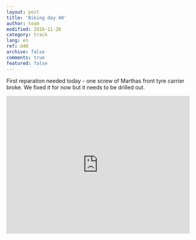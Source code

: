 ```yaml
---   
layout: post 
title: 'Biking day 40'  
author: team 
modified: 2016-11-26
category: track 
lang: en 
ref: d40
archive: false 
comments: true 
featured: false 
--- 
```


 First reparation needed today - one screw of Marthas front tyre carrier broke. We fixed it for now but it needs to be drilled out. 

<iframe width='480' height='360' src='http://track-kit.net/maps_s3/?v=embed&track=232558.gpx' frameborder='0' allowfullscreen></iframe>